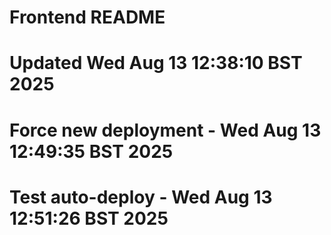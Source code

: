 # Frontend README
# Updated Wed Aug 13 12:38:10 BST 2025
# Force new deployment - Wed Aug 13 12:49:35 BST 2025
# Test auto-deploy - Wed Aug 13 12:51:26 BST 2025
